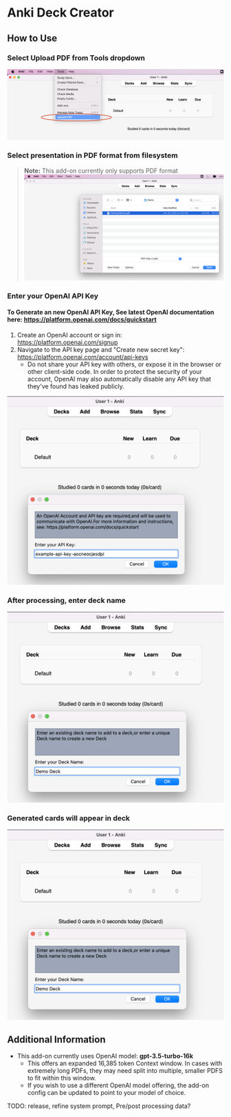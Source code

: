 # Anki Deck Creator

## How to Use

### Select **Upload PDF** from Tools dropdown
![Alt text](/images/dropdown.png)

### Select presentation in PDF format from filesystem
> **Note:** This add-on currently only supports PDF format
![Alt text](/images/select_pdf.png)

### Enter your OpenAI API Key
#### To Generate an new OpenAI API Key, See latest OpenAI documentation here: https://platform.openai.com/docs/quickstart
1. Create an OpenAI account or sign in: https://platform.openai.com/signup
2. Navigate to the API key page and "Create new secret key": https://platform.openai.com/account/api-keys
    - Do not share your API key with others, or expose it in the browser or other client-side code. In order to protect the security of your account, OpenAI may also automatically disable any API key that they've found has leaked publicly.

![Alt text](/images/api_key_entry.png)

### After processing, enter deck name
![Alt text](/images/deck_name_entry.png)

### Generated cards will appear in deck
![Alt text](/images/deck_name_entry.png)


## Additional Information
- This add-on currently uses OpenAI model: **gpt-3.5-turbo-16k**
    - This offers an expanded 16,385 token Context window. In cases with extremely long PDFs, they may need split into multiple, smaller PDFS to fit within this window.
    - If you wish to use a different OpenAI model offering, the add-on config can be updated to point to your model of choice.

TODO:
release, refine system prompt, Pre/post processing data?